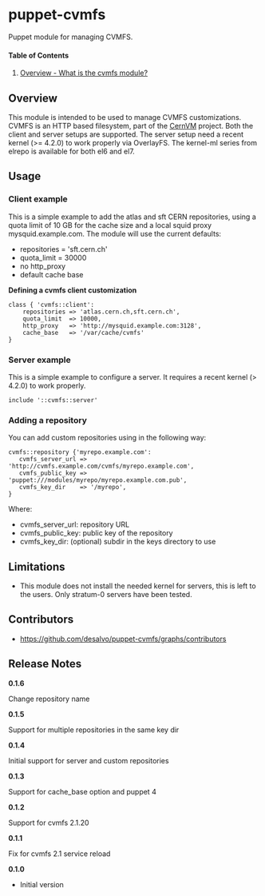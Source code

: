 puppet-cvmfs
======

Puppet module for managing CVMFS.

#### Table of Contents
1. [Overview - What is the cvmfs module?](#overview)

Overview
--------

This module is intended to be used to manage CVMFS customizations. CVMFS is an HTTP based filesystem,
part of the [CernVM](http://cernvm.cern.ch) project.
Both the client and server setups are supported. The server setup need a recent kernel (>= 4.2.0) to work properly via OverlayFS. The kernel-ml series from elrepo is available for both el6 and el7.

Usage
-----

### Client example

This is a simple example to add the atlas and sft CERN repositories, using a quota limit of 10 GB for the cache
size and a local squid proxy mysquid.example.com. The module will use the current defaults:

* repositories = 'sft.cern.ch'
* quota_limit = 30000
* no http_proxy
* default cache base

**Defining a cvmfs client customization**

```cvmfs
class { 'cvmfs::client':
    repositories => 'atlas.cern.ch,sft.cern.ch',
    quota_limit  => 10000,
    http_proxy   => 'http://mysquid.example.com:3128',
    cache_base   => '/var/cache/cvmfs'
}
```

### Server example

This is a simple example to configure a server. It requires a recent kernel (> 4.2.0) to work properly.

```cvmfs_server
include '::cvmfs::server'
```

### Adding a repository

You can add custom repositories using in the following way:

```cvmfs_add_repo
cvmfs::repository {'myrepo.example.com':
   cvmfs_server_url => 'http://cvmfs.example.com/cvmfs/myrepo.example.com',
   cvmfs_public_key => 'puppet:///modules/myrepo/myrepo.example.com.pub',
   cvmfs_key_dir    => '/myrepo',
}
```

Where:

* cvmfs_server_url: repository URL
* cvmfs_public_key: public key of the repository
* cvmfs_key_dir: (optional) subdir in the keys directory to use

Limitations
------------

* This module does not install the needed kernel for servers, this is left to the users. Only stratum-0 servers have been tested.

Contributors
------------

* https://github.com/desalvo/puppet-cvmfs/graphs/contributors

Release Notes
-------------

**0.1.6**

Change repository name

**0.1.5**

Support for multiple repositories in the same key dir

**0.1.4**

Initial support for server and custom repositories

**0.1.3**

Support for cache_base option and puppet 4

**0.1.2**

Support for cvmfs 2.1.20

**0.1.1**

Fix for cvmfs 2.1 service reload

**0.1.0**

* Initial version
